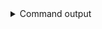 
<details>
<summary>Command output</summary>

```sh

kafka-topics \
    --bootstrap-server localhost:6969 \
    --command-config paris-sa.properties \
    --list
parisTopic

```

</details>
      
